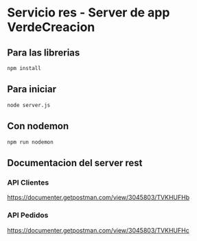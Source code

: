# Servicio res - Server de app VerdeCreacion


## Para las librerias

```npm install```


## Para iniciar

```node server.js```

## Con nodemon
```npm run nodemon```

## Documentacion del server rest
### API Clientes

https://documenter.getpostman.com/view/3045803/TVKHUFHb


### API Pedidos


https://documenter.getpostman.com/view/3045803/TVKHUFHc